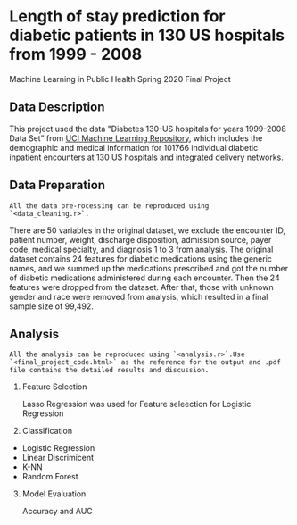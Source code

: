 # Length of stay prediction for diabetic patients in 130 US hospitals from 1999 - 2008
Machine Learning in Public Health Spring 2020 Final Project

## Data Description
This project used the data "Diabetes 130-US hospitals for years 1999-2008 Data Set” from [UCI Machine Learning Repository](https://archive.ics.uci.edu/ml/datasets/Diabetes+130-US+hospitals+for+years+1999-2008# ), which includes the demographic and medical information for 101766 individual diabetic inpatient encounters at 130 US hospitals and integrated delivery networks. 

## Data Preparation
    All the data pre-rocessing can be reproduced using `<data_cleaning.r>`. 

There are 50 variables in the original dataset, we exclude the encounter ID, patient number, weight, discharge disposition, admission source, payer code, medical specialty, and diagnosis 1 to 3 from analysis. The original dataset contains 24 features for diabetic medications using the generic names, and we summed up the medications prescribed and got the number of diabetic medications administered during each encounter. Then the 24 features were dropped from the dataset. After that, those with unknown gender and race were removed from analysis, which resulted in a final sample size of 99,492. 

## Analysis

    All the analysis can be reproduced using `<analysis.r>`.Use `<final_project_code.html>` as the reference for the output and .pdf file contains the detailed results and discussion.

1. Feature Selection

    Lasso Regression was used for Feature seleection for Logistic Regression

2. Classification
 * Logistic Regression
 * Linear Discrimicent 
 * K-NN
 * Random Forest

3. Model Evaluation

    Accuracy and AUC
